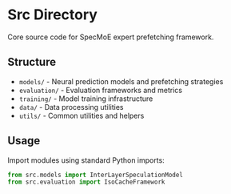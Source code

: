 # Src Directory

Core source code for SpecMoE expert prefetching framework.

## Structure
- `models/` - Neural prediction models and prefetching strategies
- `evaluation/` - Evaluation frameworks and metrics
- `training/` - Model training infrastructure  
- `data/` - Data processing utilities
- `utils/` - Common utilities and helpers

## Usage
Import modules using standard Python imports:
```python
from src.models import InterLayerSpeculationModel
from src.evaluation import IsoCacheFramework
```
